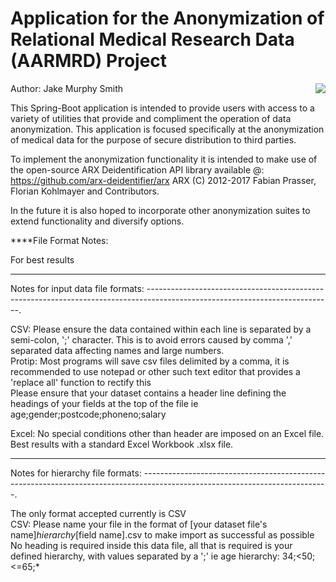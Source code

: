 # Application for the Anonymization of Relational Medical Research Data (AARMRD) Project  
<img align="right" src="https://i.imgur.com/hLCDoAZ.png">

Author: Jake Murphy Smith  

This Spring-Boot application is intended to provide users with access to a variety of utilities that provide and compliment the operation of data anonymization. This application is focused specifically at the anonymization of medical data for the purpose of secure distribution to third parties.  
  
To implement the anonymization functionality it is intended to make use of the open-source ARX Deidentification API library available @: https://github.com/arx-deidentifier/arx
ARX (C) 2012-2017 Fabian Prasser, Florian Kohlmayer and Contributors.  
  
In the future it is also hoped to incorporate other anonymization suites to extend functionality and diversify options.  

****File Format Notes:  
  
For best results  
  
----------------------------------------------------------------------------------------------------------------------------
Notes for input data file formats:
----------------------------------------------------------------------------------------------------------------------------.

CSV: Please ensure the data contained within each line is separated by a semi-colon, ';' character. This is to avoid errors caused by comma ',' separated data affecting names and large numbers.  
Protip: Most programs will save csv files delimited by a comma, it is recommended to use notepad or other such text editor that provides a 'replace all' function to rectify this  
	 Please ensure that your dataset contains a header line defining the headings of your fields at the top of the file ie age;gender;postcode;phoneno;salary  
	   
Excel: No special conditions other than header are imposed on an Excel file. Best results with a standard Excel Workbook .xlsx file.
	 
----------------------------------------------------------------------------------------------------------------------------
Notes for hierarchy file formats:
----------------------------------------------------------------------------------------------------------------------------.	 

The only format accepted currently is CSV  
CSV: Please name your file in the format of [your dataset file's name]_hierarchy_[field name].csv to make import as successful as possible  
No heading is required inside this data file, all that is required is your defined hierarchy, with values separated by a ';' ie age hierarchy: 34;<50;<=65;*
										  